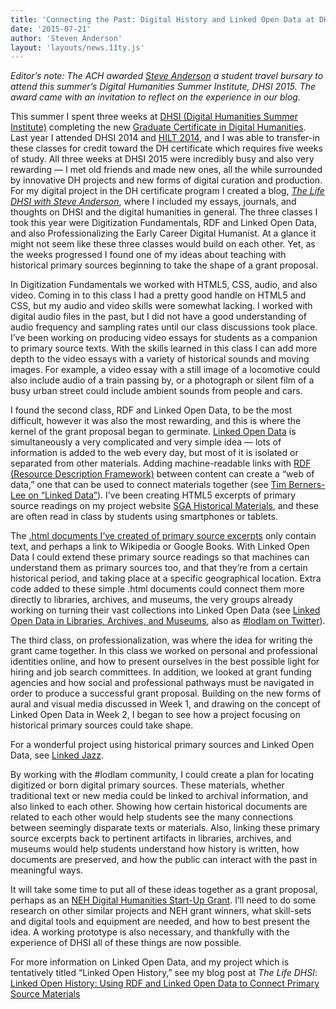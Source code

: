 ```yaml
---
title: 'Connecting the Past: Digital History and Linked Open Data at DHSI 2015'
date: '2015-07-21'
author: 'Steven Anderson'
layout: 'layouts/news.11ty.js'
---
```

*Editor’s note: The ACH awarded [Steve Anderson](http://steveanderson.digital) a student travel bursary to attend this summer’s Digital Humanities Summer Institute, DHSI 2015. The award came with an invitation to reflect on the experience in our blog.*

This summer I spent three weeks at [DHSI (Digital Humanities Summer Institute)](http://dhsi.org) completing the new [Graduate Certificate in Digital Humanities](http://web.uvic.ca/calendar2014-09/GRAD/GPROGS/Engl/PrRe.html#GCinDH). Last year I attended DHSI 2014 and [HILT 2014](http://dhtraining.org), and I was able to transfer-in these classes for credit toward the DH certificate which requires five weeks of study. All three weeks at DHSI 2015 were incredibly busy and also very rewarding — I met old friends and made new ones, all the while surrounded by innovative DH projects and new forms of digital curation and production. For my digital project in the DH certificate program I created a blog, [*The Life DHSI with Steve Anderson*](http://thelifedhsi.org), where I included my essays, journals, and thoughts on DHSI and the digital humanities in general. The three classes I took this year were Digitization Fundamentals, RDF and Linked Open Data, and also Professionalizing the Early Career Digital Humanist. At a glance it might not seem like these three classes would build on each other. Yet, as the weeks progressed I found one of my ideas about teaching with historical primary sources beginning to take the shape of a grant proposal.

In Digitization Fundamentals we worked with HTML5, CSS, audio, and also video. Coming in to this class I had a pretty good handle on HTML5 and CSS, but my audio and video skills were somewhat lacking. I worked with digital audio files in the past, but I did not have a good understanding of audio frequency and sampling rates until our class discussions took place. I’ve been working on producing video essays for students as a companion to primary source texts. With the skills learned in this class I can add more depth to the video essays with a variety of historical sounds and moving images. For example, a video essay with a still image of a locomotive could also include audio of a train passing by, or a photograph or silent film of a busy urban street could include ambient sounds from people and cars.

I found the second class, RDF and Linked Open Data, to be the most difficult, however it was also the most rewarding, and this is where the kernel of the grant proposal began to germinate. [Linked Open Data](https://en.wikipedia.org/wiki/Linked_data) is simultaneously a very complicated and very simple idea — lots of information is added to the web every day, but most of it is isolated or separated from other materials. Adding machine-readable links with [RDF (Resource Description Framework)](https://en.wikipedia.org/wiki/Resource_Description_Framework) between content can create a “web of data,” one that can be used to connect materials together (see [Tim Berners-Lee on “Linked Data”](http://www.w3.org/DesignIssues/LinkedData.html)). I’ve been creating HTML5 excerpts of primary source readings on my project website [SGA Historical Materials](http://sgahm.org), and these are often read in class by students using smartphones or tablets.

The [.html documents I’ve created of primary source excerpts](http://sgahm.org/primary-sources) only contain text, and perhaps a link to Wikipedia or Google Books. With Linked Open Data I could extend these primary source readings so that machines can understand them as primary sources too, and that they’re from a certain historical period, and taking place at a specific geographical location. Extra code added to these simple .html documents could connect them more directly to libraries, archives, and museums, the very groups already working on turning their vast collections into Linked Open Data (see [Linked Open Data in Libraries, Archives, and Museums](http://lodlam.net), also as [\#lodlam on Twitter](https://twitter.com/hashtag/lodlam)).

The third class, on professionalization, was where the idea for writing the grant came together. In this class we worked on personal and professional identities online, and how to present ourselves in the best possible light for hiring and job search committees. In addition, we looked at grant funding agencies and how social and professional pathways must be navigated in order to produce a successful grant proposal. Building on the new forms of aural and visual media discussed in Week 1, and drawing on the concept of Linked Open Data in Week 2, I began to see how a project focusing on historical primary sources could take shape.

For a wonderful project using historical primary sources and Linked Open Data, see [Linked Jazz](https://linkedjazz.org).

By working with the #lodlam community, I could create a plan for locating digitized or born digital primary sources. These materials, whether traditional text or new media could be linked to archival information, and also linked to each other. Showing how certain historical documents are related to each other would help students see the many connections between seemingly disparate texts or materials. Also, linking these primary source excerpts back to pertinent artifacts in libraries, archives, and museums would help students understand how history is written, how documents are preserved, and how the public can interact with the past in meaningful ways.

It will take some time to put all of these ideas together as a grant proposal, perhaps as an [NEH Digital Humanities Start-Up Grant](http://www.neh.gov/grants/odh/digital-humanities-start-grants). I’ll need to do some research on other similar projects and NEH grant winners, what skill-sets and digital tools and equipment are needed, and how to best present the idea. A working prototype is also necessary, and thankfully with the experience of DHSI all of these things are now possible.

For more information on Linked Open Data, and my project which is tentatively titled “Linked Open History,” see my blog post at *The Life DHSI*: [Linked Open History: Using RDF and Linked Open Data to Connect Primary Source Materials](http://thelifedhsi.org/2015/06/linked-open-history-using-rdf-and-linked-open-data-to-connect-primary-source-materials/)
